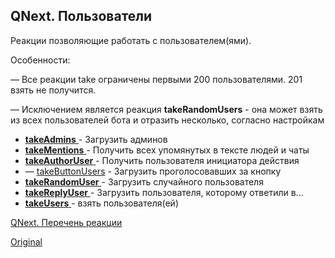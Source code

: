 ## QNext. Пользователи



Реакции позволяющие работать с пользователем(ями).





Особенности:

— Все реакции take ограничены первыми 200 пользователями. 201 взять не получится.

— Исключением является реакция **takeRandomUsers** - она может взять из всех пользователей бота и отразить несколько, согласно настройкам


 * [**takeAdmins** ](/docs-test/ph/reactions/takeadmins)- Загрузить админов
 * [**takeMentions** ](/docs-test/ph/reactions/takementions)- Получить всех упомянутых в тексте людей и чаты
 * [**takeAuthorUser** ](/docs-test/ph/reactions/takeauthoruser)- Получить пользователя инициатора действия
 * — [takeButtonUsers](/docs-test/ph/reactions/takebuttonusers) - Загрузить проголосовавших за кнопку
 * [**takeRandomUser** ](/docs-test/ph/reactions/takerandomuser)- Загрузить случайного пользователя
 * [**takeReplyUser** ](/docs-test/ph/reactions/takereplyuser)- Загрузить пользователя, которому ответили в...
 * [**takeUsers** ](/docs-test/ph/reactions/takeusers)- взять пользователя(ей)



[QNext. Перечень реакции](/docs-test/ph/reactions)


  
[Original](https://telegra.ph/QNext-admin-users-about-05-27)